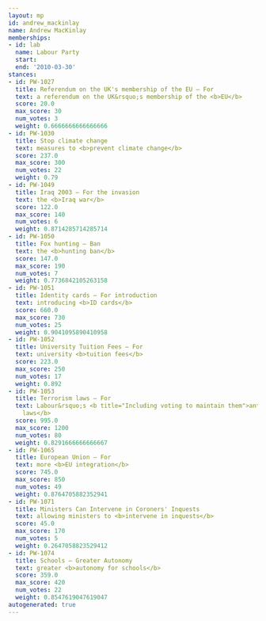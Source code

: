 ```yaml
---
layout: mp
id: andrew_mackinlay
name: Andrew MacKinlay
memberships:
- id: lab
  name: Labour Party
  start: 
  end: '2010-03-30'
stances:
- id: PW-1027
  title: Referendum on the UK's membership of the EU — For
  text: a referendum on the UK&rsquo;s membership of the <b>EU</b>
  score: 20.0
  max_score: 30
  num_votes: 3
  weight: 0.6666666666666666
- id: PW-1030
  title: Stop climate change
  text: measures to <b>prevent climate change</b>
  score: 237.0
  max_score: 300
  num_votes: 22
  weight: 0.79
- id: PW-1049
  title: Iraq 2003 — For the invasion
  text: the <b>Iraq war</b>
  score: 122.0
  max_score: 140
  num_votes: 6
  weight: 0.8714285714285714
- id: PW-1050
  title: Fox hunting — Ban
  text: the <b>hunting ban</b>
  score: 147.0
  max_score: 190
  num_votes: 7
  weight: 0.7736842105263158
- id: PW-1051
  title: Identity cards — For introduction
  text: introducing <b>ID cards</b>
  score: 660.0
  max_score: 730
  num_votes: 25
  weight: 0.9041095890410958
- id: PW-1052
  title: University Tuition Fees — For
  text: university <b>tuition fees</b>
  score: 223.0
  max_score: 250
  num_votes: 17
  weight: 0.892
- id: PW-1053
  title: Terrorism laws — For
  text: Labour&rsquo;s <b title="Including voting to maintain them">anti-terrorism
    laws</b>
  score: 995.0
  max_score: 1200
  num_votes: 80
  weight: 0.8291666666666667
- id: PW-1065
  title: European Union — For
  text: more <b>EU integration</b>
  score: 745.0
  max_score: 850
  num_votes: 49
  weight: 0.8764705882352941
- id: PW-1071
  title: Ministers Can Intervene in Coroners' Inquests
  text: allowing ministers to <b>intervene in inquests</b>
  score: 45.0
  max_score: 170
  num_votes: 5
  weight: 0.2647058823529412
- id: PW-1074
  title: Schools — Greater Autonomy
  text: greater <b>autonomy for schools</b>
  score: 359.0
  max_score: 420
  num_votes: 22
  weight: 0.8547619047619047
autogenerated: true
---
```

